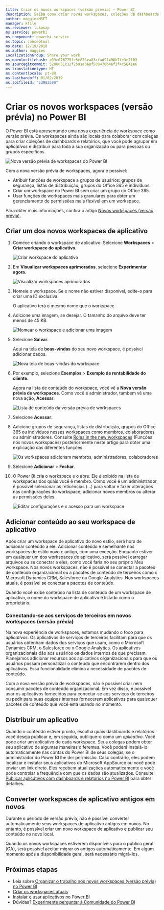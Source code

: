 ```yaml
---
title: Criar os novos workspaces (versão prévia) – Power BI
description: Saiba como criar novos workspaces, coleções de dashboards e relatórios criados para oferecer métricas-chave para sua organização.
author: maggiesMSFT
manager: kfile
ms.reviewer: lukaszp
ms.service: powerbi
ms.component: powerbi-service
ms.topic: conceptual
ms.date: 12/19/2018
ms.author: maggies
LocalizationGroup: Share your work
ms.openlocfilehash: a93c676775fe6e826ea83cfad91498b7fe3e2103
ms.sourcegitcommit: 5206651c12f2b91a368f509470b46f3f4c5641e6
ms.translationtype: HT
ms.contentlocale: pt-BR
ms.lasthandoff: 01/02/2019
ms.locfileid: "53983590"
---
```

# <a name="create-the-new-workspaces-preview-in-power-bi"></a>Criar os novos workspaces (versão prévia) no Power BI

O Power BI está apresentando uma nova experiência de workspace como versão prévia. Os workspaces ainda são locais para colaborar com colegas para criar coleções de dashboards e relatórios, que você pode agrupar em *aplicativos* e distribuir para toda a sua organização ou para pessoas ou grupos específicos. 

![Nova versão prévia de workspaces do Power BI](media/service-create-the-new-workspaces/power-bi-new-workspaces-preview.png)

Com a nova versão prévia de workspaces, agora é possível:

- Atribuir funções de workspace a grupos de usuários: grupos de segurança, listas de distribuição, grupos do Office 365 e indivíduos.
- Criar um workspace no Power BI sem criar um grupo do Office 365.
- Usar funções de workspaces mais granulares para obter um gerenciamento de permissões mais flexível em um workspace.

Para obter mais informações, confira o artigo [Novos workspaces (versão prévia)](service-new-workspaces.md).

## <a name="create-one-of-the-new-app-workspaces"></a>Criar um dos novos workspaces de aplicativo

1. Comece criando o workspace de aplicativo. Selecione **Workspaces** > **Criar workspace do aplicativo**.
   
     ![Criar workspace do aplicativo](media/service-create-the-new-workspaces/power-bi-create-app-workspace.png)

2. Em **Visualizar workspaces aprimorados**, selecione **Experimentar agora**.
   
     ![Visualizar workspaces aprimorados](media/service-create-the-new-workspaces/power-bi-preview-improved-workspaces.png)

2. Nomeie o workspace. Se o nome não estiver disponível, edite-o para criar uma ID exclusiva.
   
     O aplicativo terá o mesmo nome que o workspace.
   
1. Adicione uma imagem, se desejar. O tamanho do arquivo deve ter menos de 45 KB.
 
    ![Nomear o workspace e adicionar uma imagem](media/service-create-the-new-workspaces/power-bi-name-workspace.png)

1. Selecione **Salvar**.

    Aqui na tela de **boas-vindas** do seu novo workspace, é possível adicionar dados. 

    ![Nova tela de boas-vindas do workspace](media/service-create-the-new-workspaces/power-bi-workspace-welcome-screen.png)

1. Por exemplo, selecione **Exemplos** > **Exemplo de rentabilidade do cliente**.

    Agora na lista de conteúdo do workspace, você vê a **Nova versão prévia de workspaces**. Como você é administrador, também vê uma nova ação, **Acessar**.

    ![Lista de conteúdo da versão prévia de workspaces](media/service-create-the-new-workspaces/power-bi-workspaces-preview-content-list.png)

1. Selecione **Acessar**.

1. Adicione grupos de segurança, listas de distribuição, grupos do Office 365 ou indivíduos nesses workspaces como membros, colaboradores ou administradores. Consulte [Roles in the new workspaces](#roles-in-the-new-workspaces) (Funções nos novos workspaces) posteriormente neste artigo para obter uma explicação das diferentes funções.

    ![Os workspaces adicionam membros, administradores, colaboradores](media/service-create-the-new-workspaces/power-bi-access-add-members.png)

9. Selecione **Adicionar** > **Fechar**.

1. O Power BI cria o workspace e o abre. Ele é exibido na lista de workspaces dos quais você é membro. Como você é um administrador, é possível selecionar as reticências (...) para voltar e fazer alterações nas configurações do workspace, adicionar novos membros ou alterar as permissões deles.

     ![Editar configurações e o acesso para um workspace](media/service-create-the-new-workspaces/power-bi-edit-workspace.png)

## <a name="add-content-to-your-app-workspace"></a>Adicionar conteúdo ao seu workspace de aplicativo

Após criar um workspace de aplicativo do novo estilo, será hora de adicionar conteúdo a ele. Adicionar conteúdo é semelhante nos workspaces de estilo novo e antigo, com uma exceção. Enquanto estiver em qualquer um dos workspaces de aplicativo, será possível carregar arquivos ou se conectar a eles, como você faria no seu próprio Meu workspace. Nos novos workspaces, não é possível se conectar a pacotes de conteúdo organizacional ou a pacotes de conteúdo de terceiros como o Microsoft Dynamics CRM, Salesforce ou Google Analytics. Nos workspaces atuais, é possível se conectar a pacotes de conteúdo.

Quando você exibe conteúdo na lista de conteúdo de um workspace de aplicativo, o nome do workspace de aplicativo é listado como o proprietário.

### <a name="connecting-to-third-party-services-in-new-workspaces-preview"></a>Conectando-se aos serviços de terceiros em novos workspaces (versão prévia)

Na nova experiência de workspaces, estamos mudando o foco para *aplicativos*. Os aplicativos de serviços de terceiros facilitam para que os usuários obtenham dados dos serviços que usam, como o Microsoft Dynamics CRM, o Salesforce ou o Google Analytics.
Os aplicativos organizacionais dão aos usuários os dados internos de que precisam. Planejamos adicionar recursos aos aplicativos organizacionais para que os usuários possam personalizar o conteúdo que encontrarem dentro dos aplicativos. Essa funcionalidade elimina a necessidade de pacotes de conteúdo. 

Com a nova versão prévia de workspaces, não é possível criar nem consumir pacotes de conteúdo organizacional. Em vez disso, é possível usar os aplicativos fornecidos para conectar-se aos serviços de terceiros ou pedir para suas equipes internas fornecerem aplicativos para quaisquer pacotes de conteúdo que você está usando no momento. 

## <a name="distribute-an-app"></a>Distribuir um aplicativo

Quando o conteúdo estiver pronto, escolha quais dashboards e relatórios você deseja publicar e, em seguida, publique-o como um *aplicativo*. Você pode criar um aplicativo de cada workspace. Seus colegas podem obter seu aplicativo de algumas maneiras diferentes. Você poderá instalá-lo automaticamente nas contas do Power BI de seus colegas, se o administrador do Power BI lhe der permissão. Caso contrário, eles podem localizar e instalar seus aplicativos do Microsoft AppSource ou você pode enviar um link direto. Eles recebem atualizações automaticamente e você pode controlar a frequência com que os dados são atualizados. Consulte [Publicar aplicativos com dashboards e relatórios no Power BI](service-create-distribute-apps.md) para obter detalhes.

## <a name="convert-old-app-workspaces-to-new-app-workspaces"></a>Converter workspaces de aplicativo antigos em novos

Durante o período de versão prévia, não é possível converter automaticamente seus workspaces de aplicativo antigos em novos. No entanto, é possível criar um novo workspace de aplicativo e publicar seu conteúdo no novo local. 

Quando os novos workspaces estiverem disponíveis para o público geral (GA), será possível aceitar migrar os antigos automaticamente. Em algum momento após a disponibilidade geral, será necessário migrá-los.

## <a name="next-steps"></a>Próximas etapas
* Leia sobre [Organizar o trabalho nos novos workspaces (versão prévia) no Power BI](service-new-workspaces.md)
* [Criar os workspaces atuais](service-create-workspaces.md)
* [Instalar e usar aplicativos no Power BI](service-create-distribute-apps.md)
* Dúvidas? [Experimente perguntar à Comunidade do Power BI](http://community.powerbi.com/)
